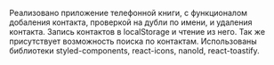 Реализовано приложение телефонной книги, с функционалом добаления контакта, проверкой на дубли по
имени, и удаления контакта. Запись контактов в localStorage и чтение из него. Так же присутствует возможность поиска по контактам. Использованы
библиотеки styled-components, react-icons, nanoId, react-toastify.
